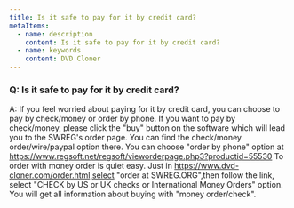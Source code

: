```yaml
---
title: Is it safe to pay for it by credit card?
metaItems:
  - name: description
    content: Is it safe to pay for it by credit card?
  - name: keywords
    content: DVD Cloner
---
```


### Q: Is it safe to pay for it by credit card?

A:
If you feel worried about paying for it by credit card, you can choose to pay by check/money or order by phone.
If you want to pay by check/money, please click the "buy" button on the software which will lead you to the SWREG's order page. You can find the check/money order/wire/paypal option there.
You can choose "order by phone" option at https://www.regsoft.net/regsoft/vieworderpage.php3?productid=55530
To order with money order is quiet easy. Just in https://www.dvd-cloner.com/order.html,select "order at SWREG.ORG",then follow the link, select "CHECK by US or UK checks or International Money Orders" option. You will get all information about buying with "money order/check".
